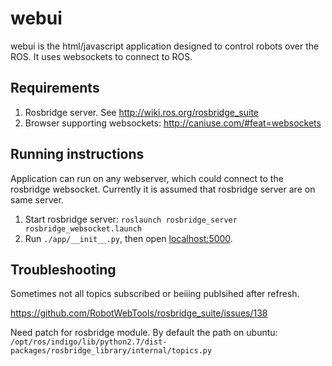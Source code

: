 webui
=======

webui is the html/javascript application designed to control robots over the ROS. It uses websockets to connect to ROS.

Requirements
------------

 1. Rosbridge server. See http://wiki.ros.org/rosbridge_suite
 2. Browser supporting websockets: http://caniuse.com/#feat=websockets

Running instructions
-------------

Application can run on any webserver, which could connect to the rosbridge websocket. Currently it is assumed that rosbridge server are on same server.

 1. Start rosbridge server: `roslaunch rosbridge_server rosbridge_websocket.launch`
 2. Run `./app/__init__.py`, then open [localhost:5000](http://localhost:5000).

Troubleshooting
----------
Sometimes not all topics subscribed or beiiing publsihed after refresh. 

https://github.com/RobotWebTools/rosbridge_suite/issues/138

Need patch for rosbridge module.
By default the path on ubuntu:
`/opt/ros/indigo/lib/python2.7/dist-packages/rosbridge_library/internal/topics.py`


